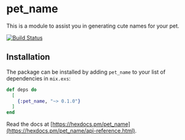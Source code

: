 # pet_name

This is a module to assist you in generating cute names for your pet.

[![Build Status](https://travis-ci.org/reergymerej/pet_name.svg?branch=master)](https://travis-ci.org/reergymerej/pet_name)

## Installation

The package can be installed by adding `pet_name` to your list of dependencies
in `mix.exs`:

```elixir
def deps do
  [
    {:pet_name, "~> 0.1.0"}
  ]
end
```

Read the docs at
[https://hexdocs.pm/pet_name](https://hexdocs.pm/pet_name/api-reference.html).

